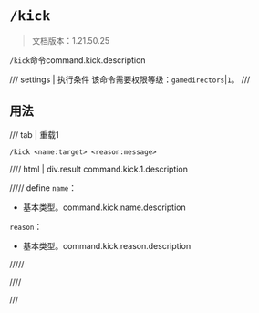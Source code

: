 # `/kick`

> 文档版本：1.21.50.25

`/kick`命令command.kick.description

/// settings | 执行条件
该命令需要权限等级：`gamedirectors`|`1`。
///

## 用法

/// tab | 重载1
```mcfunction
/kick <name:target> <reason:message>
```

//// html | div.result
command.kick.1.description

///// define
`name`：<!-- md:samp target -->

- 基本类型。command.kick.name.description

`reason`：<!-- md:samp message -->

- 基本类型。command.kick.reason.description


/////

////

///
